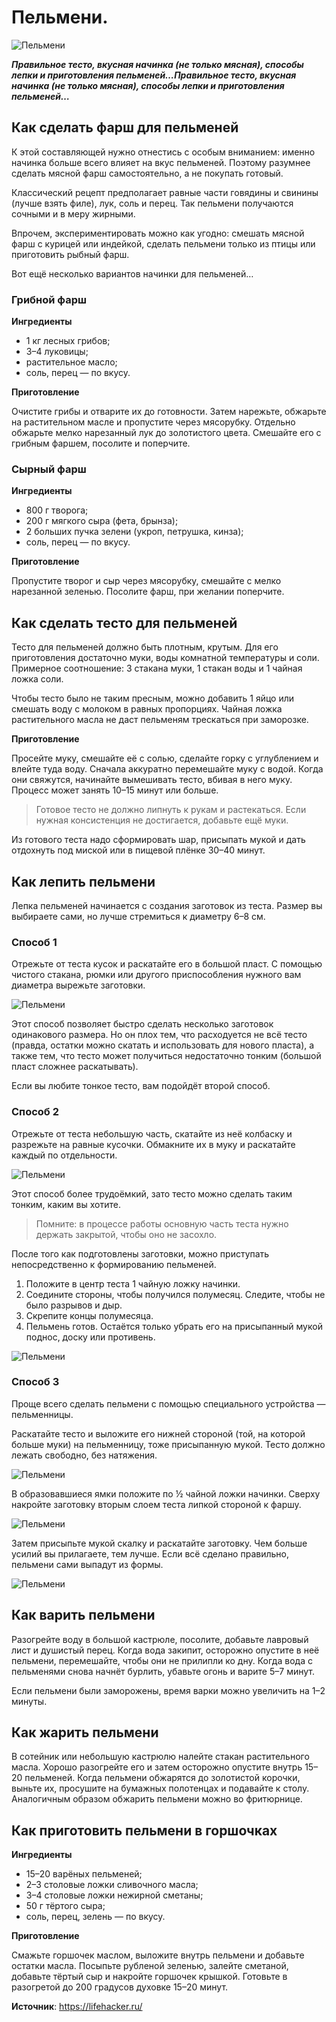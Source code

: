 # Пельмени.

![Пельмени](/images/Kulinar/Second/pelmeniq_001.jpg 'Пельмени')

_**Правильное тесто, вкусная начинка (не только мясная), способы лепки и приготовления пельменей…Правильное тесто, вкусная начинка (не только мясная), способы лепки и приготовления пельменей…**_

## Как сделать фарш для пельменей

К этой составляющей нужно отнестись с особым вниманием: именно начинка больше всего влияет на вкус пельменей. Поэтому разумнее сделать мясной фарш самостоятельно, а не покупать готовый.

Классический рецепт предполагает равные части говядины и свинины (лучше взять филе), лук, соль и перец. Так пельмени получаются сочными и в меру жирными.

Впрочем, экспериментировать можно как угодно: смешать мясной фарш с курицей или индейкой, сделать пельмени только из птицы или приготовить рыбный фарш.

Вот ещё несколько вариантов начинки для пельменей…

### Грибной фарш

**Ингредиенты**

- 1 кг лесных грибов;
- 3–4 луковицы;
- растительное масло;
- соль, перец — по вкусу.

**Приготовление**

Очистите грибы и отварите их до готовности. Затем нарежьте, обжарьте на растительном масле и пропустите через мясорубку. Отдельно обжарьте мелко нарезанный лук до золотистого цвета. Смешайте его с грибным фаршем, посолите и поперчите.

### Сырный фарш

**Ингредиенты**

- 800 г творога;
- 200 г мягкого сыра (фета, брынза);
- 2 больших пучка зелени (укроп, петрушка, кинза);
- соль, перец — по вкусу.

**Приготовление**

Пропустите творог и сыр через мясорубку, смешайте с мелко нарезанной зеленью. Посолите фарш, при желании поперчите.

## Как сделать тесто для пельменей

Тесто для пельменей должно быть плотным, крутым. Для его приготовления достаточно муки, воды комнатной температуры и соли. Примерное соотношение: 3 стакана муки, 1 стакан воды и 1 чайная ложка соли.

Чтобы тесто было не таким пресным, можно добавить 1 яйцо или смешать воду с молоком в равных пропорциях. Чайная ложка растительного масла не даст пельменям трескаться при заморозке.

**Приготовление**

Просейте муку, смешайте её с солью, сделайте горку с углублением и влейте туда воду. Сначала аккуратно перемешайте муку с водой. Когда они свяжутся, начинайте вымешивать тесто, вбивая в него муку. Процесс может занять 10–15 минут или больше.

> Готовое тесто не должно липнуть к рукам и растекаться. Если нужная консистенция не достигается, добавьте ещё муки.

Из готового теста надо сформировать шар, присыпать мукой и дать отдохнуть под миской или в пищевой плёнке 30–40 минут.

## Как лепить пельмени

Лепка пельменей начинается с создания заготовок из теста. Размер вы выбираете сами, но лучше стремиться к диаметру 6–8 см.

### Способ 1

Отрежьте от теста кусок и раскатайте его в большой пласт. С помощью чистого стакана, рюмки или другого приспособления нужного вам диаметра вырежьте заготовки.

![Пельмени](/images/Kulinar/Second/pelmeniq_002.jpg 'Пельмени')

Этот способ позволяет быстро сделать несколько заготовок одинакового размера. Но он плох тем, что расходуется не всё тесто (правда, остатки можно скатать и использовать для нового пласта), а также тем, что тесто может получиться недостаточно тонким (большой пласт сложнее раскатывать).

Если вы любите тонкое тесто, вам подойдёт второй способ.

### Способ 2

Отрежьте от теста небольшую часть, скатайте из неё колбаску и разрежьте на равные кусочки. Обмакните их в муку и раскатайте каждый по отдельности.

![Пельмени](/images/Kulinar/Second/pelmeniq_003.jpg 'Пельмени')

Этот способ более трудоёмкий, зато тесто можно сделать таким тонким, каким вы хотите.

> Помните: в процессе работы основную часть теста нужно держать закрытой, чтобы оно не засохло.

После того как подготовлены заготовки, можно приступать непосредственно к формированию пельменей.

1. Положите в центр теста 1 чайную ложку начинки.
2. Соедините стороны, чтобы получился полумесяц. Следите, чтобы не было разрывов и дыр.
3. Скрепите концы полумесяца.
4. Пельмень готов. Остаётся только убрать его на присыпанный мукой поднос, доску или противень.

![Пельмени](/images/Kulinar/Second/pelmeniq_004.gif 'Пельмени')

### Способ 3

Проще всего сделать пельмени с помощью специального устройства — пельменницы.

Раскатайте тесто и выложите его нижней стороной (той, на которой больше муки) на пельменницу, тоже присыпанную мукой. Тесто должно лежать свободно, без натяжения.

![Пельмени](/images/Kulinar/Second/pelmeniq_005.jpg 'Пельмени')

В образовавшиеся ямки положите по ½ чайной ложки начинки. Сверху накройте заготовку вторым слоем теста липкой стороной к фаршу.

![Пельмени](/images/Kulinar/Second/pelmeniq_006.jpg 'Пельмени')

Затем присыпьте мукой скалку и раскатайте заготовку. Чем больше усилий вы прилагаете, тем лучше. Если всё сделано правильно, пельмени сами выпадут из формы.

![Пельмени](/images/Kulinar/Second/pelmeniq_007.jpg 'Пельмени')

## Как варить пельмени

Разогрейте воду в большой кастрюле, посолите, добавьте лавровый лист и душистый перец. Когда вода закипит, осторожно опустите в неё пельмени, перемешайте, чтобы они не прилипли ко дну. Когда вода с пельменями снова начнёт бурлить, убавьте огонь и варите 5–7 минут.

Если пельмени были заморожены, время варки можно увеличить на 1–2 минуты.

## Как жарить пельмени

В сотейник или небольшую кастрюлю налейте стакан растительного масла. Хорошо разогрейте его и затем осторожно опустите внутрь 15–20 пельменей. Когда пельмени обжарятся до золотистой корочки, выньте их, просушите на бумажных полотенцах и подавайте к столу. Аналогичным образом обжарить пельмени можно во фритюрнице.

## Как приготовить пельмени в горшочках

**Ингредиенты**

- 15–20 варёных пельменей;
- 2–3 столовые ложки сливочного масла;
- 3–4 столовые ложки нежирной сметаны;
- 50 г тёртого сыра;
- соль, перец, зелень — по вкусу.

**Приготовление**

Смажьте горшочек маслом, выложите внутрь пельмени и добавьте остатки масла. Посыпьте рубленой зеленью, залейте сметаной, добавьте тёртый сыр и накройте горшочек крышкой. Готовьте в разогретой до 200 градусов духовке 15–20 минут.

**Источник**: https://lifehacker.ru/
